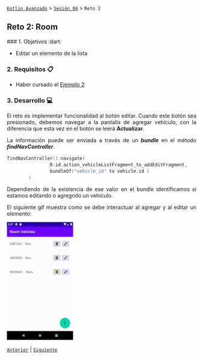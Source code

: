 [`Kotlin Avanzado`](../../Readme.md) > [`Sesión 04`](../Readme.md) > `Reto 2`

## Reto 2: Room

<div style="text-align: justify;">
### 1. Objetivos :dart:

* Editar un elemento de la lista

### 2. Requisitos :clipboard:

* Haber cursado el [Ejemplo 2](../Ejemplo-02)

### 3. Desarrollo :computer:

El reto es implementar funcionalidad al botón editar. Cuando este botón sea presionado, debemos navegar a la pantalla de agregar vehículo, con la diferencia que esta vez en el botón se leerá __Actualizar__. 

La información puede ser enviada a través de un ___bundle___ en el método ___findNavController___.

```kotlin
findNavController().navigate(
                R.id.action_vehicleListFragment_to_addEditFragment,
                bundleOf("vehicle_id" to vehicle.id )
        )
```



Dependiendo de la existencia de ese valor en el bundle identificamos si estamos editando o agregndo un vehículo.



El siguiente gif muestra como se debe interactuar al agregar y al editar un elemento:



<img src="images/edit.gif" width="35%">

[`Anterior`](../Ejemplo-02) | [`Siguiente`](../Ejemplo-03/Readme.md)      

</div>